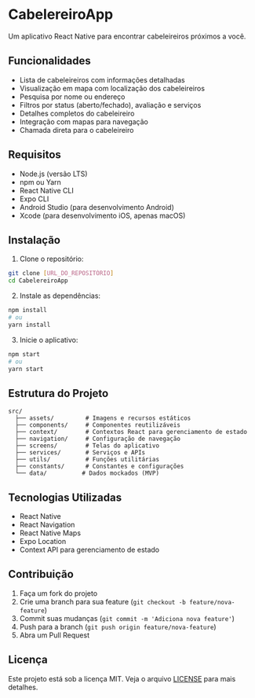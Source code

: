 # CabelereiroApp

Um aplicativo React Native para encontrar cabeleireiros próximos a você.

## Funcionalidades

- Lista de cabeleireiros com informações detalhadas
- Visualização em mapa com localização dos cabeleireiros
- Pesquisa por nome ou endereço
- Filtros por status (aberto/fechado), avaliação e serviços
- Detalhes completos do cabeleireiro
- Integração com mapas para navegação
- Chamada direta para o cabeleireiro

## Requisitos

- Node.js (versão LTS)
- npm ou Yarn
- React Native CLI
- Expo CLI
- Android Studio (para desenvolvimento Android)
- Xcode (para desenvolvimento iOS, apenas macOS)

## Instalação

1. Clone o repositório:
```bash
git clone [URL_DO_REPOSITÓRIO]
cd CabelereiroApp
```

2. Instale as dependências:
```bash
npm install
# ou
yarn install
```

3. Inicie o aplicativo:
```bash
npm start
# ou
yarn start
```

## Estrutura do Projeto

```
src/
  ├── assets/         # Imagens e recursos estáticos
  ├── components/     # Componentes reutilizáveis
  ├── context/        # Contextos React para gerenciamento de estado
  ├── navigation/     # Configuração de navegação
  ├── screens/        # Telas do aplicativo
  ├── services/       # Serviços e APIs
  ├── utils/          # Funções utilitárias
  ├── constants/      # Constantes e configurações
  └── data/          # Dados mockados (MVP)
```

## Tecnologias Utilizadas

- React Native
- React Navigation
- React Native Maps
- Expo Location
- Context API para gerenciamento de estado

## Contribuição

1. Faça um fork do projeto
2. Crie uma branch para sua feature (`git checkout -b feature/nova-feature`)
3. Commit suas mudanças (`git commit -m 'Adiciona nova feature'`)
4. Push para a branch (`git push origin feature/nova-feature`)
5. Abra um Pull Request

## Licença

Este projeto está sob a licença MIT. Veja o arquivo [LICENSE](LICENSE) para mais detalhes. 